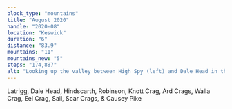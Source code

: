 ```yaml
---
block_type: "mountains"
title: "August 2020"
handle: "2020-08"
location: "Keswick"
duration: "6"
distance: "83.9"
mountains: "11"
mountains_new: "5"
steps: "174,887"
alt: "Looking up the valley between High Spy (left) and Dale Head in the Lake District"
---
```


Latrigg, Dale Head, Hindscarth, Robinson, Knott Crag, Ard Crags, Walla Crag, Eel Crag, Sail, Scar Crags, & Causey Pike

